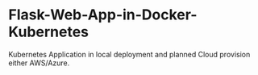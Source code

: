 # Flask-Web-App-in-Docker-Kubernetes
Kubernetes Application in local deployment and planned Cloud provision either AWS/Azure.
